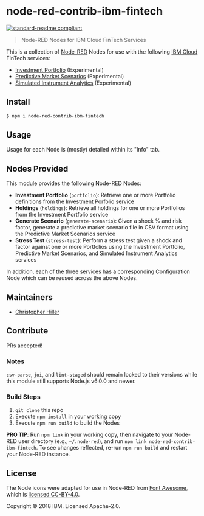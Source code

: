 # node-red-contrib-ibm-fintech

[![standard-readme compliant](https://img.shields.io/badge/standard--readme-OK-green.svg?style=flat-square)](https://github.com/RichardLitt/standard-readme)

> Node-RED Nodes for IBM Cloud FinTech Services

This is a collection of [Node-RED](https://nodered.org) Nodes for use with the following [IBM Cloud](https://www.ibm.com/cloud/) FinTech services:

- [Investment Portfolio](https://console.bluemix.net/catalog/services/investment-portfolio) (Experimental)
- [Predictive Market Scenarios](https://console.bluemix.net/catalog/services/predictive-market-scenarios) (Experimental)
- [Simulated Instrument Analytics](https://console.bluemix.net/catalog/services/simulated-instrument-analytics) (Experimental)

## Install

```bash
$ npm i node-red-contrib-ibm-fintech
```

## Usage

Usage for each Node is (mostly) detailed within its "Info" tab.

## Nodes Provided

This module provides the following Node-RED Nodes:

- **Investment Portfolio** (`portfolio`): Retrieve one or more Portfolio definitions from the Investment Porfolio service
- **Holdings** (`holdings`): Retrieve all holdings for one or more Portfolios from the Investment Portfolio service
- **Generate Scenario** (`generate-scenario`): Given a shock % and risk factor, generate a predictive market scenario file in CSV format using the Predictive Market Scenarios service
- **Stress Test** (`stress-test`): Perform a stress test given a shock and factor against one or more Portfolios using the Investment Portfolio, Predictive Market Scenarios, and Simulated Instrument Analytics services

In addition, each of the three services has a corresponding Configuration Node which can be reused across the above Nodes.

## Maintainers

- [Christopher Hiller](https://github.com/boneskull)

## Contribute

PRs accepted!

### Notes

`csv-parse`, `joi`, and `lint-staged` should remain locked to their versions while this module still supports Node.js v6.0.0 and newer.

### Build Steps

1. `git clone` this repo
1. Execute `npm install` in your working copy
1. Execute `npm run build` to build the Nodes

**PRO TIP**: Run `npm link` in your working copy, then navigate to your Node-RED user directory (e.g., `~/.node-red`), and run `npm link node-red-contrib-ibm-fintech`. To see changes reflected, re-run `npm run build` and restart your Node-RED instance.

## License

The Node icons were adapted for use in Node-RED from [Font Awesome](https://fontawesome.com), which is [licensed CC-BY-4.0](https://fontawesome.com/license).

Copyright © 2018 IBM. Licensed Apache-2.0.
